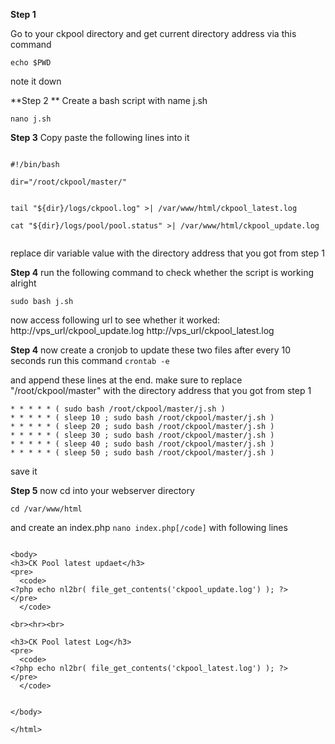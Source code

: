 
**Step 1** 

Go to your ckpool directory and get current directory address via this command

``echo $PWD``

note it down

**Step 2 **
Create a bash script with name j.sh

``nano j.sh``

**Step 3**
Copy paste the following lines into it

```

#!/bin/bash

dir="/root/ckpool/master/"


tail "${dir}/logs/ckpool.log" >| /var/www/html/ckpool_latest.log

cat "${dir}/logs/pool/pool.status" >| /var/www/html/ckpool_update.log


```

replace dir variable value with the directory address that you got from step 1

**Step 4**
run the following command to check whether the script is working alright
```
sudo bash j.sh
```

now access following url to see whether it worked:
http://vps_url/ckpool_update.log
http://vps_url/ckpool_latest.log

**Step 4**
now create a cronjob to update these two files after every 10 seconds
run this command
``crontab -e``

and append these lines at the end. make sure to replace "/root/ckpool/master" with the directory address that you got from step 1
```
* * * * * ( sudo bash /root/ckpool/master/j.sh )
* * * * * ( sleep 10 ; sudo bash /root/ckpool/master/j.sh )
* * * * * ( sleep 20 ; sudo bash /root/ckpool/master/j.sh )
* * * * * ( sleep 30 ; sudo bash /root/ckpool/master/j.sh )
* * * * * ( sleep 40 ; sudo bash /root/ckpool/master/j.sh )
* * * * * ( sleep 50 ; sudo bash /root/ckpool/master/j.sh )
```
save it

**Step 5**
now cd into your webserver directory

``cd /var/www/html``

and create an index.php ``nano index.php[/code]`` with following lines





```<html>

<body>
<h3>CK Pool latest updaet</h3>
<pre>
  <code>
<?php echo nl2br( file_get_contents('ckpool_update.log') ); ?>
</pre>
  </code>

<br><hr><br>

<h3>CK Pool latest Log</h3>
<pre>
  <code>
<?php echo nl2br( file_get_contents('ckpool_latest.log') ); ?>
</pre>
  </code>


</body>

</html>

```






